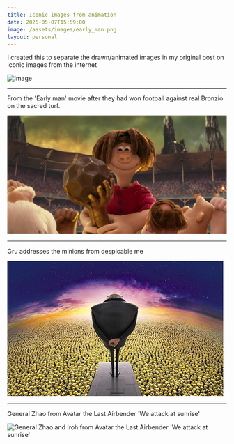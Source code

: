 ```yaml
---
title: Iconic images from animation
date: 2025-05-07T15:59:00
image: /assets/images/early_man.png
layout: personal
---
```

I created this to separate the drawn/animated images in my original post on iconic images from the internet

![Image](https://pbs.twimg.com/media/Gn42Cb0WsAAb6Nr?format=png&name=small)

---

From the 'Early man' movie after they had won football against real Bronzio on the sacred turf.

![From the 'Early man' movie after they had won football against real Bronzio on the sacred turf.](/assets/images/early_man.png "'Early man' movie after they had won football against real Bronzio on the sacred turf.")

---

Gru addresses the minions from despicable me

![Gru addresses the minions](/assets/images/gru_minions.jpg)

---

General Zhao from Avatar the Last Airbender 'We attack at sunrise'

![General Zhao and Iroh from Avatar the Last Airbender 'We attack at sunrise'](https://pbs.twimg.com/media/GnM7K9NXoAAX3bE?format=jpg&name=small)
